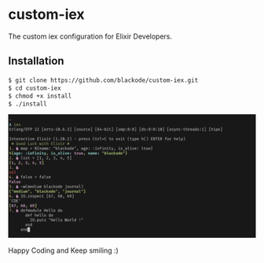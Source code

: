 # custom-iex
The custom iex configuration for Elixir Developers.


## Installation

```shell
$ git clone https://github.com/blackode/custom-iex.git
$ cd custom-iex
$ chmod +x install
$ ./install
```

![screenshot](screenshot.png)

Happy Coding and Keep smiling :)
